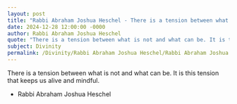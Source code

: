 ```yaml
---
layout: post
title: "Rabbi Abraham Joshua Heschel - There is a tension between what is not"
date: 2024-12-28 12:00:00 -0000
author: Rabbi Abraham Joshua Heschel
quote: "There is a tension between what is not and what can be. It is this tension that keeps us alive and mindful."
subject: Divinity
permalink: /Divinity/Rabbi Abraham Joshua Heschel/Rabbi Abraham Joshua Heschel - There is a tension between what is not
---
```


There is a tension between what is not and what can be. It is this tension that keeps us alive and mindful.

- Rabbi Abraham Joshua Heschel
